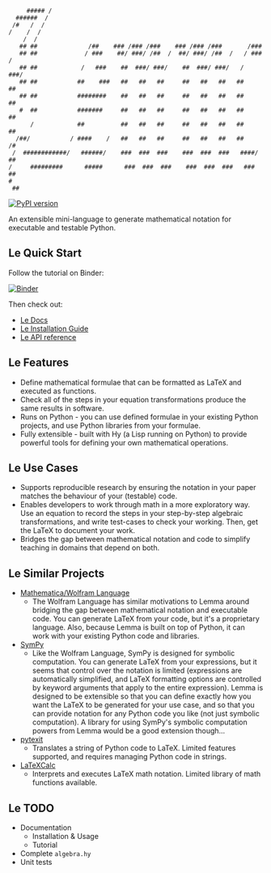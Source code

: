 ```
     ##### /
  ######  /
 /#   /  /
/    /  /
    /  /
   ## ##              /##    ### /### /###    ### /### /###       /###
   ## ##             / ###    ##/ ###/ /##  /  ##/ ###/ /##  /   / ###  /
   ## ##            /   ###    ##  ###/ ###/    ##  ###/ ###/   /   ###/
   ## ##           ##    ###   ##   ##   ##     ##   ##   ##   ##    ##
   ## ##           ########    ##   ##   ##     ##   ##   ##   ##    ##
   #  ##           #######     ##   ##   ##     ##   ##   ##   ##    ##
      /            ##          ##   ##   ##     ##   ##   ##   ##    ##
  /##/           / ####    /   ##   ##   ##     ##   ##   ##   ##    /#
 /  ############/   ######/    ###  ###  ###    ###  ###  ###   ####/ ##
/     #########      #####      ###  ###  ###    ###  ###  ###   ###   ##
#
 ##
```

[![PyPI version](https://badge.fury.io/py/lemma.svg)](https://badge.fury.io/py/lemma)

An extensible mini-language to generate mathematical notation for
executable and testable Python.

## Le Quick Start

Follow the tutorial on Binder:

[![Binder](https://mybinder.org/badge_logo.svg)](https://mybinder.org/v2/gh/ben-denham/lemma/master?filepath=notebooks%2FTutorial.ipynb)

Then check out:

* [Le Docs](http://ben-denham.github.io/lemma)
* [Le Installation Guide](http://ben-denham.github.io/lemma/#/installation)
* [Le API reference](https://ben-denham.github.io/lemma/#/lemma.core)

## Le Features

* Define mathematical formulae that can be formatted as LaTeX and
  executed as functions.
* Check all of the steps in your equation transformations produce the
  same results in software.
* Runs on Python - you can use defined formulae in your existing
  Python projects, and use Python libraries from your formulae.
* Fully extensible - built with Hy (a Lisp running on Python) to
  provide powerful tools for defining your own mathematical
  operations.

## Le Use Cases

* Supports reproducible research by ensuring the notation in your
  paper matches the behaviour of your (testable) code.
* Enables developers to work through math in a more exploratory
  way. Use an equation to record the steps in your step-by-step
  algebraic transformations, and write test-cases to check your
  working. Then, get the LaTeX to document your work.
* Bridges the gap between mathematical notation and code to simplify
  teaching in domains that depend on both.

## Le Similar Projects

* [Mathematica/Wolfram Language](https://www.wolfram.com/language/)
  * The Wolfram Language has similar motivations to Lemma around
    bridging the gap between mathematical notation and executable
    code. You can generate LaTeX from your code, but it's a
    proprietary language. Also, because Lemma is built on top of
    Python, it can work with your existing Python code and libraries.
* [SymPy](https://docs.sympy.org/latest/index.html)
  * Like the Wolfram Language, SymPy is designed for symbolic
    computation. You can generate LaTeX from your expressions, but it
    seems that control over the notation is limited (expressions are
    automatically simplified, and LaTeX formatting options are
    controlled by keyword arguments that apply to the entire
    expression). Lemma is designed to be extensible so that you can
    define exactly how you want the LaTeX to be generated for your use
    case, and so that you can provide notation for any Python code you
    like (not just symbolic computation). A library for using SymPy's
    symbolic computation powers from Lemma would be a good extension
    though...
* [pytexit](https://pytexit.readthedocs.io/en/latest/)
  * Translates a string of Python code to LaTeX. Limited features
    supported, and requires managing Python code in strings.
* [LaTeXCalc](http://latexcalc.sourceforge.net/doc.php)
  * Interprets and executes LaTeX math notation. Limited library of
    math functions available.

## Le TODO

* Documentation
  * Installation & Usage
  * Tutorial
* Complete `algebra.hy`
* Unit tests
